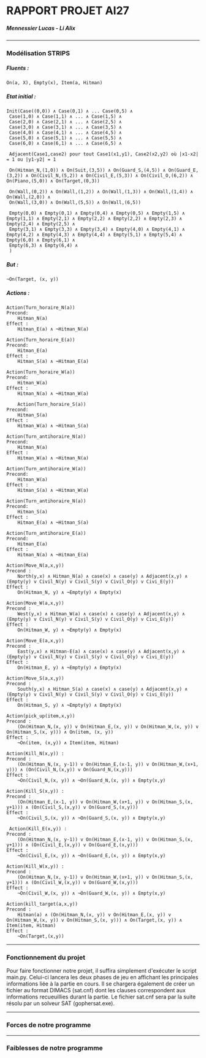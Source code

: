 # RAPPORT PROJET AI27
##### Mennessier Lucas - Li Alix
***
### Modélisation STRIPS


##### Fluents :

    On(a, X), Empty(x), Item(a, Hitman)

##### Etat initial :

    Init(Case((0,0)) ∧ Case(0,1) ∧ ... Case(0,5) ∧ 
     Case(1,0) ∧ Case(1,1) ∧ ... ∧ Case(1,5) ∧
     Case(2,0) ∧ Case(2,1) ∧ ... ∧ Case(2,5) ∧
     Case(3,0) ∧ Case(3,1) ∧ ... ∧ Case(3,5) ∧
     Case(4,0) ∧ Case(4,1) ∧ ... ∧ Case(4,5) ∧
     Case(5,0) ∧ Case(5,1) ∧ ... ∧ Case(5,5) ∧
     Case(6,0) ∧ Case(6,1) ∧ ... ∧ Case(6,5) ∧

     Adjacent(Case1,case2) pour tout Case1(x1,y1), Case2(x2,y2) où |x1-x2| = 1 ou |y1-y2| = 1 
     
     On(Hitman_N,(1,0)) ∧ On(Suit,(3,5)) ∧ On(Guard_S,(4,5)) ∧ On(Guard_E,(3,2)) ∧ On(Civil_N,(5,2)) ∧ On(Civil_E,(5,3)) ∧ On(Civil_O,(6,2)) ∧ On(Piano,(5,0)) ∧ On(Target,(0,3))

     On(Wall,(0,2)) ∧ On(Wall,(1,2)) ∧ On(Wall,(1,3)) ∧ On(Wall,(1,4)) ∧ On(Wall,(2,0)) ∧
     On(Wall,(3,0)) ∧ On(Wall,(5,5)) ∧ On(Wall,(6,5))

     Empty(0,0) ∧ Empty(0,1) ∧ Empty(0,4) ∧ Empty(0,5) ∧ Empty(1,5) ∧ Empty(1,1) ∧ Empty(2,1) ∧ Empty(2,2) ∧ Empty(2,2) ∧ Empty(2,3) ∧ Empty(2,4) ∧ Empty(2,5) ∧ 
     Empty(3,1) ∧ Empty(3,3) ∧ Empty(3,4) ∧ Empty(4,0) ∧ Empty(4,1) ∧ Empty(4,2) ∧ Empty(4,3) ∧ Empty(4,4) ∧ Empty(5,1) ∧ Empty(5,4) ∧ Empty(6,0) ∧ Empty(6,1) ∧
     Empty(6,3) ∧ Empty(6,4) ∧ 
     )

##### But : 

    ¬On(Target, (x, y))

##### Actions :

    Action(Turn_horaire_N(a))
    Precond:
        Hitman_N(a)
    Effect :
        Hitman_E(a) ∧ ¬Hitman_N(a)

    Action(Turn_horaire_E(a))
    Precond:
        Hitman_E(a)
    Effect :
        Hitman_S(a) ∧ ¬Hitman_E(a)

    Action(Turn_horaire_W(a))
    Precond:
        Hitman_W(a)
    Effect :
        Hitman_N(a) ∧ ¬Hitman_W(a)

        Action(Turn_horaire_S(a))
    Precond:
        Hitman_S(a)
    Effect :
        Hitman_W(a) ∧ ¬Hitman_S(a)

    Action(Turn_antihoraire_N(a))
    Precond:
        Hitman_N(a)
    Effect :
        Hitman_W(a) ∧ ¬Hitman_N(a)

    Action(Turn_antihoraire_W(a))
    Precond:
        Hitman_W(a)
    Effect :
        Hitman_S(a) ∧ ¬Hitman_W(a)

    Action(Turn_antihoraire_N(a))
    Precond:
        Hitman_S(a)
    Effect :
        Hitman_E(a) ∧ ¬Hitman_S(a)

    Action(Turn_antihoraire_E(a))
    Precond:
        Hitman_E(a)
    Effect :
        Hitman_N(a) ∧ ¬Hitman_E(a)

    Action(Move_N(a,x,y))
    Precond :
        North(y,x) ∧ Hitman_N(a) ∧ case(x) ∧ case(y) ∧ Adjacent(x,y) ∧ (Empty(y) v Civil_N(y) v Civil_S(y) v Civil_O(y) v Civi_E(y))
    Effect :
        On(Hitman_N, y) ∧ ¬Empty(y) ∧ Empty(x)

    Action(Move_W(a,x,y))
    Precond :
        West(y,x) ∧ Hitman_W(a) ∧ case(x) ∧ case(y) ∧ Adjacent(x,y) ∧ (Empty(y) v Civil_N(y) v Civil_S(y) v Civil_O(y) v Civi_E(y))
    Effect :
        On(Hitman_W, y) ∧ ¬Empty(y) ∧ Empty(x)

    Action(Move_E(a,x,y))
    Precond :
        East(y,x) ∧ Hitman-E(a) ∧ case(x) ∧ case(y) ∧ Adjacent(x,y) ∧ (Empty(y) v Civil_N(y) v Civil_S(y) v Civil_O(y) v Civi_E(y))
    Effect :
        On(Hitman_E, y) ∧ ¬Empty(y) ∧ Empty(x)

    Action(Move_S(a,x,y))
    Precond :
        South(y,x) ∧ Hitman_S(a) ∧ case(x) ∧ case(y) ∧ Adjacent(x,y) ∧ (Empty(y) v Civil_N(y) v Civil_S(y) v Civil_O(y) v Civi_E(y))
    Effect :
        On(Hitman_S, y) ∧ ¬Empty(y) ∧ Empty(x)

    Action(pick_up(item,x,y))
    Precond : 
        (On(Hitman_N,(x, y)) v On(Hitman_E,(x, y)) v On(Hitman_W,(x, y)) v On(Hitman_S,(x, y))) ∧ On(item, (x, y))
    Effect : 
        ¬On(item, (x,y)) ∧ Item(item, Hitman)

    Action(Kill_N(x,y)) :
    Precond : 
        (On(Hitman_N,(x, y-1)) v On(Hitman_E,(x-1, y)) v On(Hitman_W,(x+1, y))) ∧ (On(Civil_N,(x,y)) v On(Guard_N,(x,y)))
    Effect : 
        ¬On(Civil_N,(x, y)) ∧ ¬On(Guard_N,(x, y)) ∧ Empty(x,y)

    Action(Kill_S(x,y)) :
    Precond : 
        (On(Hitman_E,(x-1, y)) v On(Hitman_W,(x+1, y)) v On(Hitman_S,(x, y+1))) ∧ (On(Civil_S,(x,y)) v On(Guard_S,(x,y)))
    Effect : 
        ¬On(Civil_S,(x, y)) ∧ ¬On(Guard_S,(x, y)) ∧ Empty(x,y)

     Action(Kill_E(x,y)) :
    Precond : 
        (On(Hitman_N,(x, y-1)) v On(Hitman_E,(x-1, y)) v On(Hitman_S,(x, y+1))) ∧ (On(Civil_E,(x,y)) v On(Guard_E,(x,y)))
    Effect : 
        ¬On(Civil_E,(x, y)) ∧ ¬On(Guard_E,(x, y)) ∧ Empty(x,y)

    Action(Kill_W(x,y)) :
    Precond : 
        (On(Hitman_N,(x, y-1)) v On(Hitman_W,(x+1, y)) v On(Hitman_S,(x, y+1))) ∧ (On(Civil_W,(x,y)) v On(Guard_W,(x,y)))
    Effect : 
        ¬On(Civil_W,(x, y)) ∧ ¬On(Guard_W,(x, y)) ∧ Empty(x,y)

    Action(kill_target(a,x,y))
    Precond : 
        Hitman(a) ∧ (On(Hitman_N,(x, y)) v On(Hitman_E,(x, y)) v On(Hitman_W,(x, y)) v On(Hitman_S,(x, y))) ∧ On(Target,(x, y)) ∧ Item(item, Hitman)
    Effect : 
        ¬On(Target,(x,y))

***
### Fonctionnement du projet

Pour faire fonctionner notre projet, il suffira simplement d'exécuter le script main.py.
Celui-ci lancera les deux phases de jeu en affichant les principales informations liée à la partie en cours.
Il se chargera également de créer un fichier au format DIMACS (sat.cnf) dont les clauses correspondent aux informations recueuillies durant la partie.
Le fichier sat.cnf sera par la suite résolu par un solveur SAT (gophersat.exe).

***
### Forces de notre programme
***
### Faiblesses de notre programme
